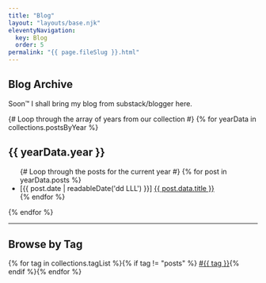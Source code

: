 ```yaml
---
title: "Blog"
layout: "layouts/base.njk"
eleventyNavigation:
  key: Blog
  order: 5
permalink: "{{ page.fileSlug }}.html"
---
```


## Blog Archive

Soon&#8482; I shall bring my blog from substack/blogger here.

{# Loop through the array of years from our collection #}
{% for yearData in collections.postsByYear %}
  <h2 id="y{{ yearData.year }}">{{ yearData.year }}</h2>
  <ul class="blogList">
    {# Loop through the posts for the current year #}
    {% for post in yearData.posts %}
      <li class>
        <time datetime="{{ post.date | readableDate('yyyy-LL-dd') }}">
          [{{ post.date | readableDate('dd LLL') }}]
        </time>
        <a href="{{ post.url }}">
          {{ post.data.title }}
        </a>
      </li>
    {% endfor %}
  </ul>
{% endfor %}

<hr>
<h2>Browse by Tag</h2>
<div class="tag-list">
  {% for tag in collections.tagList %}{% if tag != "posts" %}
    <a href="{{ ('/tags/' + tag + '/') | url }}" class="tag-badge">#{{ tag }}</a>{% endif %}{% endfor %}
</div>